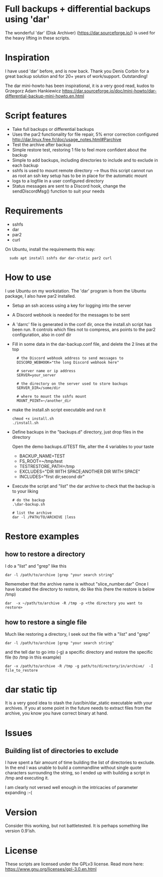 
# Full backups + differential backups using 'dar'

  The wonderful 'dar' (Disk Archiver) (https://dar.sourceforge.io/) is used for 
  the heavy lifting in these scripts.

# Inspiration

  I have used 'dar' before, and is now back. Thank you Denis Corbin for a great
  backup solution and for 20+ years of work/support. Outstanding!

  The dar mini-howto has been inspirational, it is a very good read, kudos to 
  Grzegorz Adam Hankiewicz
  https://dar.sourceforge.io/doc/mini-howto/dar-differential-backup-mini-howto.en.html

# Script features

  - Take full backups or differential backups
  - Uses the par2 functionality for file repair, 5% error correction configured
    http://dar.linux.free.fr/doc/usage_notes.html#Parchive 
  - Test the archive after backup
  - Simple restore test, restoring 1 file to feel more confident about the backup
  - Simple to add backups, including directories to include and to exclude in each backup
  - sshfs is used to mount remote directory --> thus this script cannot run as root
    an ssh key setup has to be in place for the automatic mount
  - logs to a logfile in a user configured directory
  - Status messages are sent to a Discord hook, change the sendDiscordMsg() function to suit your needs

# Requirements
  - sshfs
  - dar
  - par2
  - curl

  On Ubuntu, install the requirements this way:
  ````
    sudo apt install sshfs dar dar-static par2 curl
  ````

# How to use
  
  I use Ubuntu on my workstation. The 'dar' program is from the Ubuntu package, I also 
  have par2 installed.

  - Setup an ssh access using a key for logging into the server
  - A Discord webhook is needed for the messages to be sent
  - A 'darrc' file is generated in the conf dir, once the install.sh script has been run.
    It controls which files not to compress, ans points to the par2 configuration, also in
    conf dir
  - Fill in some data in the dar-backup.conf file, and delete the 2 lines at the top
    ````
      # the Discord webhook address to send messages to
      DISCORD_WEBHOOK="the long Discord webhook here"

      # server name or ip address
      SERVER=your_server

      # the directory on the server used to store backups
      SERVER_DIR=/some/dir

      # where to mount the sshfs mount
      MOUNT_POINT=~/another_dir
    ````
  - make the install.sh script executable and run it
    ````
    chmod +x install.sh
    ./install.sh
    ````
  - Define backups in the "backups.d" directory, just drop files in the directory
  
    Open the demo backups.d/TEST file, alter the 4 variables to your taste    
    - BACKUP_NAME=TEST
    - FS_ROOT=~/tmp/test
    - TESTRESTORE_PATH=/tmp
    - EXCLUDES="DIR WITH SPACE;ANOTHER DIR WITH SPACE"
    - INCLUDES="first dir;second dir"

  - Execute the script and "list" the dar archive to check that the backup is to your liking
    ````
    # do the backup
    .\dar-backup.sh
    
    # list the archive
    dar -l /PATH/TO/ARCHIVE |less
    ````
# Restore examples

## how to restore a directory
  I do a "list" and "grep" like this
  ````
  dar -l /path/to/archive |grep "your search string"
  ````
  Rememeber that the archive name is without "slice_number.dar"
  Once I have located the directory to restore, do like this (here the restore is below /tmp)
  ````
  dar  -x ~/path/to/archive -R /tmp -p <the directory you want to restore>
  ````
## how to restore a single file
  Much like restoring a directory, I seek out the file with a "list" and "grep"
  ````
  dar -l /path/to/archive |grep "your search string"
  ````
  and the tell dar to go into (-g) a specific directory and restore the specific file (to /tmp in this example)
  ````
  dar -x /path/to/archive -R /tmp -g path/to/directory/in/archive/  -I file_to_restore
  ````
  
 

# dar static tip
  It is a very good idea to stash the /usr/bin/dar_static executable with your archives.
  If you at some point in the future needs to extract files from the archive, you know you have correct binary at hand.

# Issues
## Building list of directories to exclude
  I have spent a fair amount of time building the list of directories to exclude. In the end I was unable to build a commandline without single quote characters surrounding the string, so I ended up with building a script in /tmp and executing it.

  I am clearly not versed well enough in the intricacies of parameter expanding :-(

# Version

  Consider this working, but not battletested. It is perhaps something like version 0.9'ish.

# License

  These scripts are licensed under the GPLv3 license.
  Read more here: https://www.gnu.org/licenses/gpl-3.0.en.html
